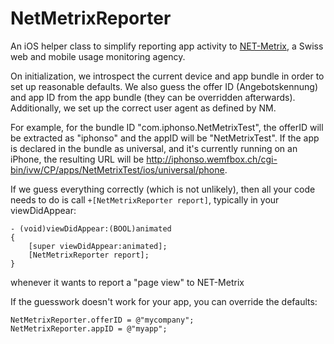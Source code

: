 NetMetrixReporter
=================
 
An iOS helper class to simplify reporting app activity to [NET-Metrix](http://www.net-metrix.ch), a Swiss web and mobile usage monitoring agency.
 
On initialization, we introspect the current device and app bundle in order to set up reasonable defaults. We also guess the offer ID (Angebotskennung) and app ID from the app bundle (they can be overridden afterwards). Additionally, we set up the correct user agent as defined by NM.
 
For example, for the bundle ID "com.iphonso.NetMetrixTest", the offerID will be extracted as "iphonso" and the appID will be "NetMetrixTest". If the app is declared in the bundle as universal, and it's currently running on an iPhone, the resulting URL will be http://iphonso.wemfbox.ch/cgi-bin/ivw/CP/apps/NetMetrixTest/ios/universal/phone.
 
If we guess everything correctly (which is not unlikely), then all your code needs to do is call `+[NetMetrixReporter report]`, typically in your viewDidAppear:

	- (void)viewDidAppear:(BOOL)animated
	{
	    [super viewDidAppear:animated];
	    [NetMetrixReporter report];
	}
     
whenever it wants to report a "page view" to NET-Metrix
 
If the guesswork doesn't work for your app, you can override the defaults:
 
    NetMetrixReporter.offerID = @"mycompany";
    NetMetrixReporter.appID = @"myapp";
    